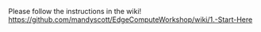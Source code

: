 Please follow the instructions in the wiki! https://github.com/mandyscott/EdgeComputeWorkshop/wiki/1.-Start-Here
